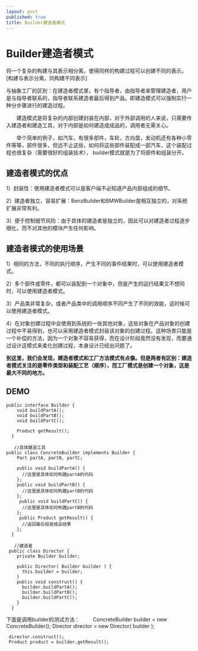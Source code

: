 ```yaml
---
layout: post
published: true
title: Builder建造者模式
---
```

# Builder建造者模式

将一个复杂的构建与其表示相分离，使得同样的构建过程可以创建不同的表示。 [构建与表示分离，同构建不同表示]

   与抽象工厂的区别：在建造者模式里，有个指导者，由指导者来管理建造者，用户是与指导者联系的，指导者联系建造者最后得到产品。即建造模式可以强制实行一种分步骤进行的建造过程。

　　建造模式是将复杂的内部创建封装在内部，对于外部调用的人来说，只需要传入建造者和建造工具，对于内部是如何建造成成品的，调用者无需关心。

　　举个简单的例子，如汽车，有很多部件，车轮，方向盘，发动机还有各种小零件等等，部件很多，但远不止这些，如何将这些部件装配成一部汽车，这个装配过程也很复杂（需要很好的组装技术）， builder模式就是为了将部件和组装分开。

## 建造者模式的优点

1）封装性：使用建造者模式可以是客户端不必知道产品内部组成的细节。

2）建造者独立，容易扩展：BenzBuilder和BMWBuilder是相互独立的，对系统扩展非常有利。

3）便于控制细节风险：由于具体的建造者是独立的，因此可以对建造者过程逐步细化，而不对其他的模块产生任何影响。
        
## 建造者模式的使用场景

1）相同的方法，不同的执行顺序，产生不同的事件结果时，可以使用建造者模式。

2）多个部件或零件，都可以装配到一个对象中，但是产生的运行结果又不想同时，可以使用建造者模式。

3）产品类非常复杂，或者产品类中的调用顺序不同产生了不同的效能，这时候可以使用建造者模式。

4）在对象创建过程中会使用到系统的一些其他对象，这些对象在产品对象的创建过程中不易得到，也可以采用建造者模式封装该对象的创建过程。这种场景只能是一个补偿的方法，因为一个对象不容易获得，而在设计阶段竟然没有发现，而要通过设计这模式来柔化创建过程，本身设计已经出问题了。
        
**到这里，我们会发现，建造者模式和工厂方法模式有点像。但是两者有区别：建造者模式关注的是零件类型和装配工艺（顺序），而工厂模式是创建一个对象，这是最大不同的地方。**
        

## DEMO

    public interface Builder { 
        void buildPartA(); 
        void buildPartB(); 
        void buildPartC(); 

        Product getResult(); 
      } 

       //具体建造工具
    public class ConcreteBuilder implements Builder { 
        Part partA, partB, partC; 

        public void buildPartA() {
          //这里是具体如何构建partA的代码
        }; 
        public void buildPartB() { 
          //这里是具体如何构建partB的代码
        }; 
         public void buildPartC() { 
          //这里是具体如何构建partB的代码
        }; 
         public Product getResult() { 
          //返回最后组装成品结果
        }; 
      }

       //建造者
     public class Director {
        private Builder builder; 

        public Director( Builder builder ) { 
          this.builder = builder; 
        } 
        public void construct() { 
          builder.buildPartA();
          builder.buildPartB();
          builder.buildPartC(); 
        } 
      }       
     
下面是调用builder的测试方法：
　　
     ConcreteBuilder builder = new ConcreteBuilder();
     Director director = new Director( builder ); 

     director.construct(); 
     Product product = builder.getResult();
